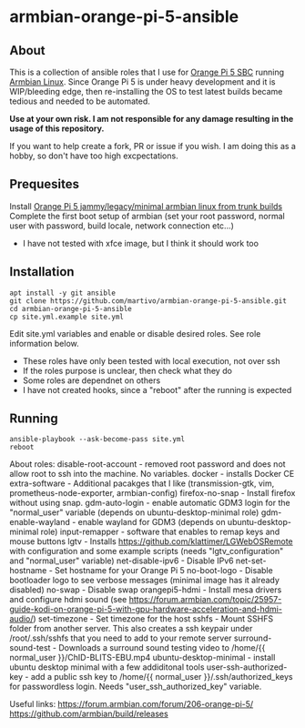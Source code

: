 # armbian-orange-pi-5-ansible
## About
This is a collection of ansible roles that I use for [Orange Pi 5 SBC](http://www.orangepi.org/html/hardWare/computerAndMicrocontrollers/details/Orange-Pi-5.html)  running [Armbian Linux](https://www.armbian.com/orangepi-5/).
Since Orange Pi 5 is under heavy development and it is WIP/bleeding edge, then re-installing the OS to test latest builds became tedious and needed to be automated.

**Use at your own risk. I am not responsible for any damage resulting in the usage of this repository.**

If you want to help create a fork, PR or issue if you wish.
I am doing this as a hobby, so don't have too high excpectations.




## Prequesites
Install [Orange Pi 5 jammy/legacy/minimal armbian linux from trunk builds](https://github.com/armbian/build/releases)
Complete the first boot setup of armbian (set your root password, normal user with password, build locale, network connection etc...)

* I have not tested with xfce image, but I think it should work too

## Installation
```
apt install -y git ansible
git clone https://github.com/martivo/armbian-orange-pi-5-ansible.git
cd armbian-orange-pi-5-ansible
cp site.yml.example site.yml
```

Edit site.yml variables and enable or disable desired roles. See role information below.

* These roles have only been tested with local execution, not over ssh
* If the roles purpose is unclear, then check what they do
* Some roles are dependnet on others
* I have not created hooks, since a "reboot" after the running is expected

## Running
```
ansible-playbook --ask-become-pass site.yml
reboot
```

About roles:
disable-root-account - removed root password and does not allow root to ssh into the machine. No variables.
docker - installs Docker CE
extra-software - Additional pacakges that I like (transmission-gtk, vim, prometheus-node-exporter, armbian-config)
firefox-no-snap - Install firefox without using snap.
gdm-auto-login - enable automatic GDM3 login for the "normal_user" variable (depends on ubuntu-desktop-minimal role)
gdm-enable-wayland - enable wayland for GDM3 (depends on ubuntu-desktop-minimal role)
input-remapper - software that enables to remap keys and mouse buttons
lgtv - Installs https://github.com/klattimer/LGWebOSRemote with configuration and some example scripts (needs "lgtv_configuration" and "normal_user" variable)
net-disable-ipv6 - Disable IPv6
net-set-hostname - Set hostname for your Orange Pi 5 
no-boot-logo - Disable bootloader logo to see verbose messages (minimal image has it already disabled)
no-swap - Disable swap 
orangepi5-hdmi - Install mesa drivers and configure hdmi sound (see https://forum.armbian.com/topic/25957-guide-kodi-on-orange-pi-5-with-gpu-hardware-acceleration-and-hdmi-audio/)
set-timezone - Set timezone for the host
sshfs - Mount SSHFS folder from another server. This also creates a ssh keypair under /root/.ssh/sshfs that you need to add to your remote server
surround-sound-test - Downloads a surround sound testing video to /home/{{ normal_user }}/ChID-BLITS-EBU.mp4
ubuntu-desktop-minimal - install ubuntu desktop minimal with a few addiditonal tools
user-ssh-authorized-key - add a public ssh key to /home/{{ normal_user }}/.ssh/authorized_keys for passwordless login. Needs "user_ssh_authorized_key" variable.


Useful links:
https://forum.armbian.com/forum/206-orange-pi-5/ 
https://github.com/armbian/build/releases
